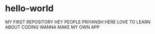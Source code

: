 # hello-world
MY FIRST REPOSITORY
HEY PEOPLE PRIYANSH HERE 
LOVE TO LEARN ABOUT CODING WANNA MAKE MY OWN APP 
